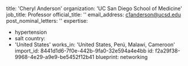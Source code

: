 title: 'Cheryl Anderson'
organization: 'UC San Diego School of Medicine'
job_title: Professor
official_title: ''
email_address: c1anderson@ucsd.edu
post_nominal_letters: ''
expertise:
  - hypertension
  - salt
country:
  - 'United States'
works_in: 'United States, Perú, Malawi, Cameroon'
import_id: 8441d1d6-7f0e-442b-9fa0-32e594a4e4bb
id: f2a29f38-9968-4e29-a9e9-be5452f12b41
blueprint: networking
